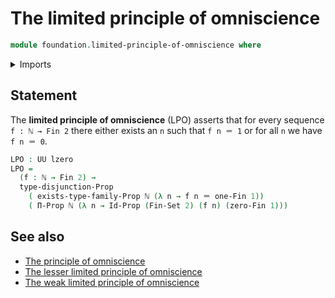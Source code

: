 # The limited principle of omniscience

```agda
module foundation.limited-principle-of-omniscience where
```

<details><summary>Imports</summary>

```agda
open import elementary-number-theory.natural-numbers

open import foundation.disjunction-propositions
open import foundation.existential-quantification
open import foundation.universe-levels

open import foundation-core.identity-types
open import foundation-core.propositions
open import foundation-core.sets

open import univalent-combinatorics.standard-finite-types
```

</details>

## Statement

The **limited principle of omniscience** (LPO) asserts that for every sequence
`f : ℕ → Fin 2` there either exists an `n` such that `f n ＝ 1` or for all `n`
we have `f n ＝ 0`.

```agda
LPO : UU lzero
LPO =
  (f : ℕ → Fin 2) →
  type-disjunction-Prop
    ( exists-type-family-Prop ℕ (λ n → f n ＝ one-Fin 1))
    ( Π-Prop ℕ (λ n → Id-Prop (Fin-Set 2) (f n) (zero-Fin 1)))
```

## See also

- [The principle of omniscience](foundation.principle-of-omniscience.md)
- [The lesser limited principle of omniscience](foundation.lesser-limited-principle-of-omniscience.md)
- [The weak limited principle of omniscience](foundation.weak-limited-principle-of-omniscience.md)
